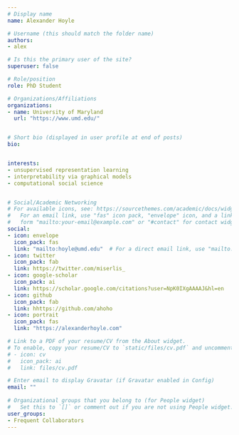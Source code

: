 ```yaml
---
# Display name
name: Alexander Hoyle

# Username (this should match the folder name)
authors:
- alex

# Is this the primary user of the site?
superuser: false

# Role/position
role: PhD Student

# Organizations/Affiliations
organizations:
- name: University of Maryland
  url: "https://www.umd.edu/"


# Short bio (displayed in user profile at end of posts)
bio: 


interests:
- unsupervised representation learning
- interpretability via graphical models
- computational social science


# Social/Academic Networking
# For available icons, see: https://sourcethemes.com/academic/docs/widgets/#icons
#   For an email link, use "fas" icon pack, "envelope" icon, and a link in the
#   form "mailto:your-email@example.com" or "#contact" for contact widget.
social:
- icon: envelope
  icon_pack: fas
  link: "mailto:hoyle@umd.edu"  # For a direct email link, use "mailto:test@example.org".
- icon: twitter
  icon_pack: fab
  link: https://twitter.com/miserlis_
- icon: google-scholar
  icon_pack: ai
  link: https://scholar.google.com/citations?user=NpK0IXgAAAAJ&hl=en
- icon: github
  icon_pack: fab
  link: hhttps://github.com/ahoho
- icon: portrait
  icon_pack: fas
  link: "https://alexanderhoyle.com"

# Link to a PDF of your resume/CV from the About widget.
# To enable, copy your resume/CV to `static/files/cv.pdf` and uncomment the lines below.  
# - icon: cv
#   icon_pack: ai
#   link: files/cv.pdf 

# Enter email to display Gravatar (if Gravatar enabled in Config)
email: ""
  
# Organizational groups that you belong to (for People widget)
#   Set this to `[]` or comment out if you are not using People widget.  
user_groups:
- Frequent Collaborators
---
```




